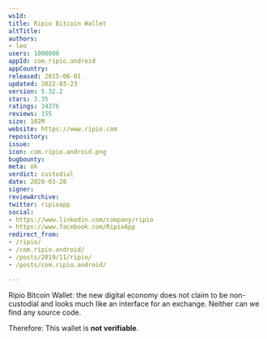 ```yaml
---
wsId: 
title: Ripio Bitcoin Wallet
altTitle: 
authors:
- leo
users: 1000000
appId: com.ripio.android
appCountry: 
released: 2015-06-01
updated: 2022-03-23
version: 5.32.2
stars: 3.35
ratings: 34376
reviews: 155
size: 102M
website: https://www.ripio.com
repository: 
issue: 
icon: com.ripio.android.png
bugbounty: 
meta: ok
verdict: custodial
date: 2020-03-28
signer: 
reviewArchive: 
twitter: ripioapp
social:
- https://www.linkedin.com/company/ripio
- https://www.facebook.com/RipioApp
redirect_from:
- /ripio/
- /com.ripio.android/
- /posts/2019/11/ripio/
- /posts/com.ripio.android/

---
```


Ripio Bitcoin Wallet: the new digital economy
does not claim to be non-custodial and looks much like an interface for an
exchange. Neither can we find any source code.

Therefore: This wallet is **not verifiable**.
